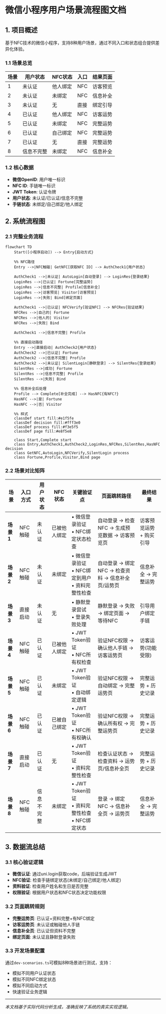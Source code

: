 # 微信小程序用户场景流程图文档

## 1. 项目概述

基于NFC技术的微信小程序，支持8种用户场景，通过不同入口和状态组合提供差异化体验。

### 1.1 场景总览

| 场景 | 用户状态   | NFC状态  | 入口 | 结果页面 |
| ---- | ---------- | -------- | ---- | -------- |
| 1    | 未认证     | 他人绑定 | NFC  | 访客预览 |
| 2    | 未认证     | 未绑定   | NFC  | 信息补全 |
| 3    | 未认证     | 无       | 直接 | 绑定引导 |
| 4    | 已认证     | 他人绑定 | NFC  | 访客运势 |
| 5    | 已认证     | 未绑定   | NFC  | 完整运势 |
| 6    | 已认证     | 自己绑定 | NFC  | 完整运势 |
| 7    | 已认证     | 无       | 直接 | 完整运势 |
| 8    | 信息不完整 | 未绑定   | NFC  | 信息补全 |

### 1.2 核心数据

- **微信OpenID**: 用户唯一标识
- **NFC ID**: 手链唯一标识
- **JWT Token**: 认证令牌
- **用户状态**: 未认证/已认证/信息不完整
- **手链状态**: 未绑定/自己绑定/他人绑定

## 2. 系统流程图

### 2.1 完整业务流程

```mermaid
flowchart TD
    Start([小程序启动]) --> Entry{启动方式}

    %% NFC路径
    Entry -->|NFC触碰| GetNFC[获取NFC ID] --> AuthCheck1{用户状态}

    AuthCheck1 -->|未认证| AutoLogin[自动登录] --> LoginRes{登录结果}
    LoginRes -->|已认证| Fortune[完整运势]
    LoginRes -->|信息不完整| Profile[信息补全]
    LoginRes -->|访客预览| Visitor[访客预览]
    LoginRes -->|失败| Bind[绑定页面]

    AuthCheck1 -->|已认证| NFCVerify[验证NFC] --> NFCRes{验证结果}
    NFCRes -->|自己的| Fortune
    NFCRes -->|他人的| Visitor
    NFCRes -->|失败| Bind

    AuthCheck1 -->|信息不完整| Profile

    %% 直接启动路径
    Entry -->|直接启动| AuthCheck2{用户状态}
    AuthCheck2 -->|已认证| Fortune
    AuthCheck2 -->|信息不完整| Profile
    AuthCheck2 -->|未认证| SilentLogin[静默登录] --> SilentRes{登录结果}
    SilentRes -->|成功| Fortune
    SilentRes -->|信息不完整| Profile
    SilentRes -->|失败| Bind

    %% 信息补全后处理
    Profile --> Complete[补全完成] --> HasNFC{有NFC?}
    HasNFC -->|是| Fortune
    HasNFC -->|否| Visitor

    %% 样式
    classDef start fill:#e1f5fe
    classDef decision fill:#fff3e0
    classDef process fill:#f3e5f5
    classDef page fill:#e8f5e8

    class Start,Complete start
    class Entry,AuthCheck1,AuthCheck2,LoginRes,NFCRes,SilentRes,HasNFC decision
    class GetNFC,AutoLogin,NFCVerify,SilentLogin process
    class Fortune,Profile,Visitor,Bind page
```

### 2.2 场景对比矩阵

| 场景      | 入口方式 | 用户状态   | NFC状态      | 关键验证点                                              | 页面跳转路径                                      | 最终结果                |
| --------- | -------- | ---------- | ------------ | ------------------------------------------------------- | ------------------------------------------------- | ----------------------- |
| **场景1** | NFC触碰  | 未认证     | 已被他人绑定 | • 微信登录验证<br/>• NFC绑定状态检查                    | 自动登录 → 检查NFC → 生成预览数据 → 访客预览页    | 访客预览运势 + 购买引导 |
| **场景2** | NFC触碰  | 未认证     | 未绑定       | • 微信登录验证<br/>• NFC绑定到用户<br/>• 资料完整性检查 | 自动登录 → 绑定NFC → 检查资料 → 信息补全页/运势页 | 信息补全 → 完整运势     |
| **场景3** | 直接启动 | 未认证     | 无           | • 静默登录尝试<br/>• 登录失败处理                       | 静默登录 → 失败 → 绑定页面 → 等待NFC              | 引导用户绑定手链        |
| **场景4** | NFC触碰  | 已认证     | 已被他人绑定 | • JWT Token验证<br/>• NFC所有权检查                     | 验证NFC权限 → 确认他人手链 → 访客运势页           | 访客运势(功能受限)      |
| **场景5** | NFC触碰  | 已认证     | 未绑定       | • JWT Token验证<br/>• 自动绑定逻辑                      | 验证NFC权限 → 自动绑定 → 完整运势页               | 完整运势 + 历史记录     |
| **场景6** | NFC触碰  | 已认证     | 已被自己绑定 | • JWT Token验证<br/>• NFC所有权确认                     | 验证NFC权限 → 确认所有权 → 完整运势页             | 完整运势 + 历史记录     |
| **场景7** | 直接启动 | 已认证     | 无           | • JWT Token验证<br/>• 资料完整性检查                    | 检查认证状态 → 检查资料 → 运势页/信息补全页       | 完整运势 + 历史记录     |
| **场景8** | NFC触碰  | 信息不完整 | 未绑定       | • JWT Token验证<br/>• 资料完整性检查<br/>• NFC绑定状态  | 登录 → 绑定NFC → 信息补全页 → 运势页              | 信息补全 → 完整运势     |

## 3. 数据流总结

### 3.1 核心验证逻辑

- **微信认证**: 通过uni.login获取code，后端验证生成JWT
- **NFC验证**: 检查手链绑定状态(未绑定/自己绑定/他人绑定)
- **资料验证**: 检查用户姓名和生日是否完整
- **权限验证**: 根据用户状态和NFC状态决定功能权限

### 3.2 页面跳转规则

- **完整运势页**: 已认证+资料完整+有NFC绑定
- **访客运势页**: 未认证或触碰他人手链
- **信息补全页**: 已认证但资料不完整
- **绑定页面**: 未认证且静默登录失败

### 3.3 开发场景配置

通过`dev-scenarios.ts`可模拟8种场景进行测试，支持：

- 模拟不同用户认证状态
- 模拟不同NFC绑定状态
- 模拟不同启动方式
- 快速验证业务逻辑

---

_本文档基于实际代码分析生成，准确反映了系统的真实实现逻辑。_
